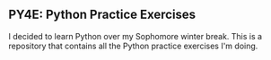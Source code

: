 ## PY4E: Python Practice Exercises
I decided to learn Python over my Sophomore winter break. This is a repository that contains all the Python practice exercises I'm doing.
